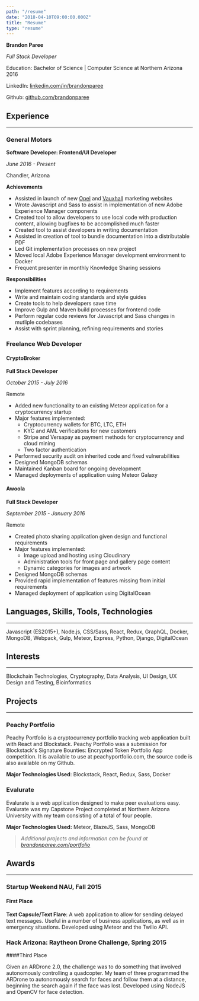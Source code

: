 ```yaml
---
path: "/resume"
date: "2018-04-10T09:00:00.000Z"
title: "Resume"
type: "resume"
---
```


**Brandon Paree** 

*Full Stack Developer*

Education: Bachelor of Science | Computer Science at Northern Arizona 2016

LinkedIn: [linkedin.com/in/brandonparee](https://linkedin.com/in/brandonparee)

Github: [github.com/brandonparee](https://github.com/brandonparee)

## Experience
-----

### General Motors

**Software Developer: Frontend/UI Developer**

*June 2016 - Present*

Chandler, Arizona

**Achievements**

* Assisted in launch of new [Opel](http://opel.ie) and [Vauxhall](https://vauxhall.co.uk) marketing websites
* Wrote Javascript and Sass to assist in implementation of new Adobe Experience Manager components
* Created tool to allow developers to use local code with production content, allowing bugfixes to be accomplished much faster
* Created tool to assist developers in writing documentation
* Assisted in creation of tool to bundle documentation into a distributable PDF
* Led Git implementation processes on new project
* Moved local Adobe Experience Manager development environment to Docker
* Frequent presenter in monthly Knowledge Sharing sessions

**Responsibilities**

* Implement features according to requirements
* Write and maintain coding standards and style guides
* Create tools to help developers save time
* Improve Gulp and Maven build processes for frontend code
* Perform regular code reviews for Javascript and Sass changes in mutliple codebases
* Assist with sprint planning, refining requirements and stories


### Freelance Web Developer

#### CryptoBroker

**Full Stack Developer**

*October 2015 - July 2016*

Remote

* Added new functionality to an existing Meteor application for a cryptocurrency startup
* Major features implemented:
    * Cryptocurrency wallets for BTC, LTC, ETH
    * KYC and AML verifications for new customers
    * Stripe and Versapay as payment methods for cryptocurrency and cloud mining
    * Two factor authentication
* Performed security audit on inherited code and fixed vulnerabilities
* Designed MongoDB schemas
* Maintained Kanban board for ongoing development
* Managed deployments of application using Meteor Galaxy

#### Awoola

**Full Stack Developer**

*September 2015 - January 2016*

Remote

* Created photo sharing application given design and functional requirements
* Major features implemented:
    * Image upload and hosting using Cloudinary
    * Administration tools for front page and gallery page content
    * Dynamic categories for images and artwork
* Designed MongoDB schemas
* Provided rapid implementation of features missing from initial requirements
* Managed deployment of application using DigitalOcean

## Languages, Skills, Tools, Technologies
-----

Javascript (ES2015+), Node.js, CSS/Sass, React, Redux, GraphQL, Docker, MongoDB, Webpack, Gulp, Meteor, Express, Python, Django, DigitalOcean

## Interests
-----

Blockchain Technologies, Cryptography, Data Analysis, UI Design, UX Design and Testing, Bioinformatics

## Projects
-----

### Peachy Portfolio

Peachy Portfolio is a cryptocurrency portfolio tracking web application built with React and Blockstack. Peachy Portfolio was a submission for Blockstack's Signature Bounties: Encrypted Token Portfolio App competition. It is available to use at peachyportfolio.com, the source code is also available on my Github.

**Major Technologies Used**: Blockstack, React, Redux, Sass, Docker
### Evalurate

Evalurate is a web application designed to make peer evaluations easy. Evalurate was my Capstone Project completed at Northern Arizona University with my team consisting of a total of four people. 

**Major Technologies Used:** Meteor, BlazeJS, Sass, MongoDB

> *Additional projects and information can be found at [brandonparee.com/portfolio](https://brandonparee.com/portfolio)*

## Awards
-----

### Startup Weekend NAU, Fall 2015

#### First Place

**Text Capsule/Text Flare**: A web application to allow for sending delayed text messages. Useful in a number of business applications, as well as in emergency situations. Developed using Meteor and the Twilio API.

### Hack Arizona: Raytheon Drone Challenge, Spring 2015

####Third Place

Given an ARDrone 2.0, the challenge was to do something that involved autonomously controlling a quadcopter. My team of three programmed the ARDrone to autonomously search for faces and follow them at a distance, beginning the search again if the face was lost. Developed using NodeJS and OpenCV for face detection.